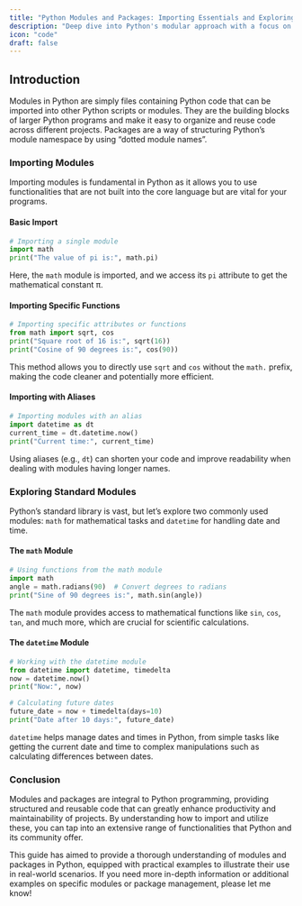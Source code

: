 ```yaml
---
title: "Python Modules and Packages: Importing Essentials and Exploring Standard Libraries"
description: "Deep dive into Python's modular approach with a focus on importing modules and leveraging the capabilities of standard libraries such as math and datetime. This guide offers detailed insights and examples to enhance your programming efficiency."
icon: "code"
draft: false
---
```


## Introduction

Modules in Python are simply files containing Python code that can be imported into other Python scripts or modules. They are the building blocks of larger Python programs and make it easy to organize and reuse code across different projects. Packages are a way of structuring Python’s module namespace by using “dotted module names”.

### Importing Modules

Importing modules is fundamental in Python as it allows you to use functionalities that are not built into the core language but are vital for your programs.

#### Basic Import
```python
# Importing a single module
import math
print("The value of pi is:", math.pi)
```
Here, the `math` module is imported, and we access its `pi` attribute to get the mathematical constant π.

#### Importing Specific Functions
```python
# Importing specific attributes or functions
from math import sqrt, cos
print("Square root of 16 is:", sqrt(16))
print("Cosine of 90 degrees is:", cos(90))
```
This method allows you to directly use `sqrt` and `cos` without the `math.` prefix, making the code cleaner and potentially more efficient.

#### Importing with Aliases
```python
# Importing modules with an alias
import datetime as dt
current_time = dt.datetime.now()
print("Current time:", current_time)
```
Using aliases (e.g., `dt`) can shorten your code and improve readability when dealing with modules having longer names.

### Exploring Standard Modules

Python’s standard library is vast, but let’s explore two commonly used modules: `math` for mathematical tasks and `datetime` for handling date and time.

#### The `math` Module
```python
# Using functions from the math module
import math
angle = math.radians(90)  # Convert degrees to radians
print("Sine of 90 degrees is:", math.sin(angle))
```
The `math` module provides access to mathematical functions like `sin`, `cos`, `tan`, and much more, which are crucial for scientific calculations.

#### The `datetime` Module
```python
# Working with the datetime module
from datetime import datetime, timedelta
now = datetime.now()
print("Now:", now)

# Calculating future dates
future_date = now + timedelta(days=10)
print("Date after 10 days:", future_date)
```
`datetime` helps manage dates and times in Python, from simple tasks like getting the current date and time to complex manipulations such as calculating differences between dates.

### Conclusion

Modules and packages are integral to Python programming, providing structured and reusable code that can greatly enhance productivity and maintainability of projects. By understanding how to import and utilize these, you can tap into an extensive range of functionalities that Python and its community offer.

This guide has aimed to provide a thorough understanding of modules and packages in Python, equipped with practical examples to illustrate their use in real-world scenarios. If you need more in-depth information or additional examples on specific modules or package management, please let me know!
